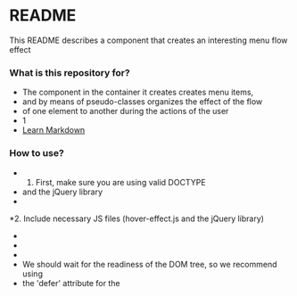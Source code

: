 # README #

This README describes a component that creates an interesting menu flow effect

### What is this repository for? ###

* The component in the container it creates creates menu items, 
* and by means of pseudo-classes organizes the effect of the flow 
* of one element to another during the actions of the user
* 1
* [Learn Markdown](http://gordievskiy.com/lab/hover_effect)

### How to use? ###

* 1. First, make sure you are using valid DOCTYPE
*    and the jQuery library
*
*2. Include necessary JS files (hover-effect.js and the jQuery library)
*    <script defer type="text/javascript" src="js/jquery-3.1.1.min.js"></script>
*    <script defer type="text/javascript" src="js/hover-effect.js"></script>
*
*    We should wait for the readiness of the DOM tree, so we recommend using
*    the 'defer' attribute for the <script> tag
*
*3. Add CSS file
*    <link href="css/hover-effect-styles.css" rel="stylesheet">
*
*    Read carefully the css file, some settings of the component depend on it:
*    1) the speed of the effect playback
*    2) background-color of the effect
*
*4. Create a element (<ul>) like this:
*    <ul class="horizontal-hover-effect"></ul> or this one:
*    <ul class="vertical-hover-effect"></ul>
*
*    You can use any class, the main thing is to transfer
*    the component to the container, in which it will place the necessary
*    elements and perform the necessary actions
*
*5. Fire plugin using jQuery selector
*    This is basic - uses default settings:
*    $(selector).gordHoverEffect();
*
*You can set the following custom settings:
*1) names of menu items
*    Default: 'item 1', 'item 2' and so on
*
*2) links that should open when you click on menu items
*    Default: 'javascript:;'
*
*3) direction of the effect: vertical or horizontal
*    Default: 'horizontal'
*
*    If your component should work vertically, do not forget to
*    add the parameter:
*    directions: 'vertical'
*
*Optional settings:
*1) set the class for the elements created by the component
*    Dafault: null
*
*2) set the handler for the click event
*    Default: null
*
*$(selector).gordHoverEffect({
*    directions: 'horizontal',
*    itemsName : [
*        'item 1',
*        'item 2'
*    ],
*    links     : [
*      'javascript:;',
*      'javascript:;'
*    ],
*    // Optional settings:
*    itemClass : null,
*    onClick   : null
*});
*
*You can initialize instances of the effect one at a time,
*or you can specify settings for multiple instances at once,
*if they are the same.
*Vertical and horizontal effects are set separately
*using different initial options 'directions'
*
*Example of setting a full configuration:
*
*$('.vertical-hover-effect').gordHoverEffect({
*    directions: 'vertical',
*    itemsName : [
*        'Clothing',
*        'Electronics',
*        'Shoes',
*        'Watches',
*        'Jewellery',
*        'Sports'
*    ],
*    links     : [
*      '/clothing',
*      '/electronics',
*      '/shoes',
*      '/watches',
*      '/jewellery',
*      '/sports',
*    ],
*    // Optional settings:
*    itemClass : 'myClass',
*    onClick   : handler
*});
*
*function handler (event) {
*    console.log( $( event.target ) );
*};
*
### Who do I talk to? ###

* I'm a repo owner